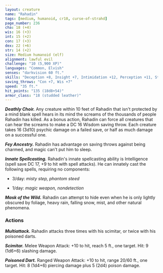 ```yaml
---
layout: creature
name: "Rahadin"
tags: [medium, humanoid, cr10, curse-of-strahd]
page_number: 236
cha: 18 (+4)
wis: 16 (+3)
int: 15 (+2)
con: 17 (+3)
dex: 22 (+6)
str: 14 (+2)
size: Medium humanoid (elf)
alignment: lawful evil
challenge: "10 (5,900 XP)"
languages: "Common, Elvish"
senses: "darkvision 60 ft."
skills: "Deception +8, Insight +7, Intimidation +12, Perception +11, Stealth +14"
saving_throws: "Con +7, Wis +7"
speed: "35 ft."
hit_points: "135 (18d8+54)"
armor_class: "18 (studded leather)"
---
```


***Deathly Choir.*** Any creature within 10 feet of Rahadin that isn't protected by a mind blank spell hears in its mind the screams of the thousands of people Rahadin has killed. As a bonus action, Rahadin can force all creatures that can hear the screams to make a DC 16 Wisdom saving throw. Each creature takes 16 (3d10) psychic damage on a failed save, or half as much damage on a successful one.

***Fey Ancestry.*** Rahadin has advantage on saving throws against being charmed, and magic can't put him to sleep.

***Innate Spellcasting.*** Rahadin's innate spellcasting ability is Intelligence (spell save DC 17, +9 to hit with spell attacks). He can innately cast the following spells, requiring no components:

* 3/day: <i>misty step, phantom steed</i>

* 1/day: <i>magic weapon, nondetection</i>

***Mask of the Wild.*** Rahadin can attempt to hide even when he is only lightly obscured by foliage, heavy rain, falling snow, mist, and other natural phenomena.

### Actions

***Multiattack.*** Rahadin attacks three times with his scimitar, or twice with his poisoned darts.

***Scimitar.*** Melee Weapon Attack: +10 to hit, reach 5 ft., one target. Hit: 9 (1d6+6) slashing damage.

***Poisoned Dart.*** Ranged Weapon Attack: +10 to hit, range 20/60 ft., one target. Hit: 8 (1d4+6) piercing damage plus 5 (2d4) poison damage.
